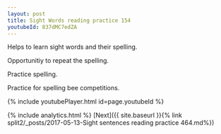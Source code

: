 ```yaml
---
layout: post
title: Sight Words reading practice 154
youtubeId: 837dMC7edZA
---
```

 
 
Helps to learn sight words and their spelling.

Opportunitiy to repeat the spelling. 

Practice spelling. 
 
Practice for spelling bee competitions. 
 
{% include youtubePlayer.html id=page.youtubeId %}
 
 
{% include analytics.html %} 
[Next]({{ site.baseurl }}{% link  split2/_posts/2017-05-13-Sight sentences reading practice 464.md%})
 
